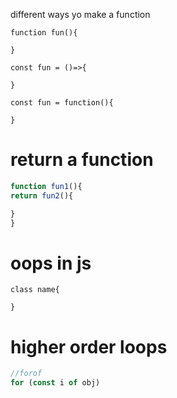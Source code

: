 different ways yo make a function
```
function fun(){

}

const fun = ()=>{

}

const fun = function(){

}
```
# return a function

```javascript
function fun1(){
return fun2(){

}
}

```
	
# oops in js
```
class name{

}
```
# higher order loops
```JAVASCRIPT
//forof
for (const i of obj)
```